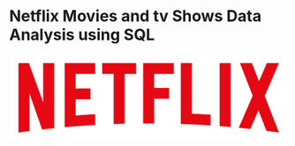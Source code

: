 # Netflix Movies and tv Shows Data Analysis using SQL
![Netflix logo](https://github.com/laibakh4n/Netflix_SQL_Project/blob/main/Logo.png)
